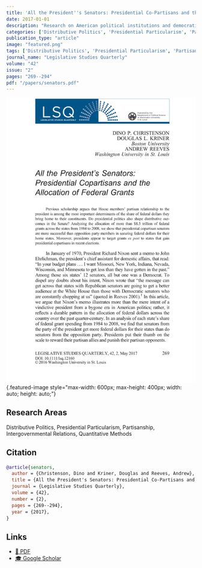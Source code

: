 ```yaml
---
title: 'All the President''s Senators: Presidential Co-Partisans and the Allocation of Federal Grants'
date: 2017-01-01
description: "Research on American political institutions and democratic governance."
categories: ['Distributive Politics', 'Presidential Particularism', 'Partisanship', 'Intergovernmental Relations', 'Quantitative Methods']
publication_type: "article"
image: "featured.png"
tags: ['Distributive Politics', 'Presidential Particularism', 'Partisanship', 'Intergovernmental Relations', 'Quantitative Methods']
journal_name: "Legislative Studies Quarterly"
volume: "42"
issue: "2"
pages: "269--294"
pdf: "/papers/senators.pdf"
---
```


![](featured.png){.featured-image style="max-width: 600px; max-height: 400px; width: auto; height: auto;"}

## Research Areas

Distributive Politics, Presidential Particularism, Partisanship, Intergovernmental Relations, Quantitative Methods

## Citation

```bibtex
@article{senators,
  author = {Christenson, Dino and Kriner, Douglas and Reeves, Andrew},
  title = {All the President's Senators: Presidential Co-Partisans and the Allocation of Federal Grants},
  journal = {Legislative Studies Quarterly},
  volume = {42},
  number = {2},
  pages = {269--294},
  year = {2017},
}
```

## Links

- [📄 PDF](/papers/senators.pdf)
- [🎓 Google Scholar](https://scholar.google.com/scholar?q=All%20the%20President%27s%20Senators%3A%20Presidential%20Co-Partisans%20and%20the%20Allocation%20of%20Federal%20Grants)